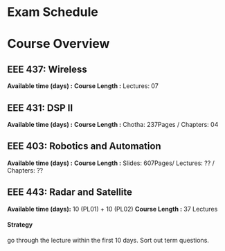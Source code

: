 # Exam Schedule

# Course Overview 
## EEE 437: Wireless
**Available time (days) :**
**Course Length :** Lectures: 07

## EEE 431: DSP II
**Available time (days) :**
**Course Length :** Chotha: 237Pages / Chapters: 04 

## EEE 403: Robotics and Automation
**Available time (days) :**
**Course Length :** Slides: 607Pages/ Lectures: ?? / Chapters: ??

## EEE 443: Radar and Satellite
**Available time (days):** 10 (PL01) + 10 (PL02)
**Course Length :** 37 Lectures
#### Strategy
go through the lecture within the first 10 days. Sort out term questions.
